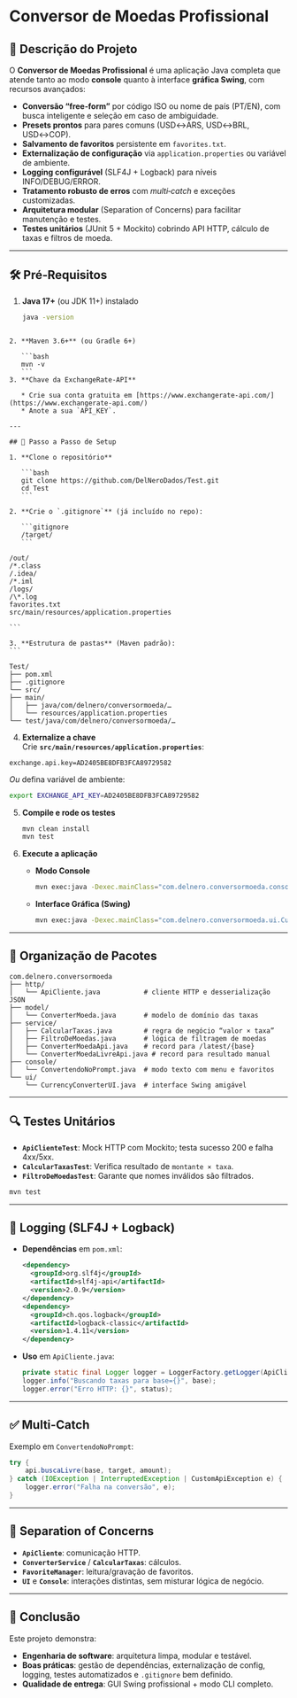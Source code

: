 # Conversor de Moedas Profissional

## 📖 Descrição do Projeto

O **Conversor de Moedas Profissional** é uma aplicação Java completa que atende tanto ao modo **console** quanto à interface **gráfica Swing**, com recursos avançados:

- **Conversão “free‐form”** por código ISO ou nome de país (PT/EN), com busca inteligente e seleção em caso de ambiguidade.
- **Presets prontos** para pares comuns (USD↔ARS, USD↔BRL, USD↔COP).
- **Salvamento de favoritos** persistente em `favorites.txt`.
- **Externalização de configuração** via `application.properties` ou variável de ambiente.
- **Logging configurável** (SLF4J + Logback) para níveis INFO/DEBUG/ERROR.
- **Tratamento robusto de erros** com _multi‐catch_ e exceções customizadas.
- **Arquitetura modular** (Separation of Concerns) para facilitar manutenção e testes.
- **Testes unitários** (JUnit 5 + Mockito) cobrindo API HTTP, cálculo de taxas e filtros de moeda.

---

## 🛠️ Pré‐Requisitos

1. **Java 17+** (ou JDK 11+) instalado  
   ```bash
   java -version
````

2. **Maven 3.6+** (ou Gradle 6+)

   ```bash
   mvn -v
   ```
3. **Chave da ExchangeRate‐API**

   * Crie sua conta gratuita em [https://www.exchangerate-api.com/](https://www.exchangerate-api.com/)
   * Anote a sua `API_KEY`.

---

## 🎯 Passo a Passo de Setup

1. **Clone o repositório**

   ```bash
   git clone https://github.com/DelNeroDados/Test.git
   cd Test
   ```

2. **Crie o `.gitignore`** (já incluído no repo):

   ```gitignore
   /target/
   ```

/out/
/*.class
/.idea/
/*.iml
/logs/
/\*.log
favorites.txt
src/main/resources/application.properties

```

3. **Estrutura de pastas** (Maven padrão):
```

Test/
├── pom.xml
├── .gitignore
└── src/
├── main/
│   ├── java/com/delnero/conversormoeda/…
│   └── resources/application.properties
└── test/java/com/delnero/conversormoeda/…

````

4. **Externalize a chave**  
Crie **`src/main/resources/application.properties`**:
```properties
exchange.api.key=AD2405BE8DFB3FCA89729582
````

*Ou* defina variável de ambiente:

```bash
export EXCHANGE_API_KEY=AD2405BE8DFB3FCA89729582
```

5. **Compile e rode os testes**

   ```bash
   mvn clean install
   mvn test
   ```

6. **Execute a aplicação**

   * **Modo Console**

     ```bash
     mvn exec:java -Dexec.mainClass="com.delnero.conversormoeda.console.ConvertendoNoPrompt"
     ```

   * **Interface Gráfica (Swing)**

     ```bash
     mvn exec:java -Dexec.mainClass="com.delnero.conversormoeda.ui.CurrencyConverterUI"
     ```

---

## 📂 Organização de Pacotes

```text
com.delnero.conversormoeda
├── http/
│   └── ApiCliente.java           # cliente HTTP e desserialização JSON
├── model/
│   └── ConverterMoeda.java       # modelo de domínio das taxas
├── service/
│   ├── CalcularTaxas.java        # regra de negócio “valor × taxa”
│   ├── FiltroDeMoedas.java       # lógica de filtragem de moedas
│   ├── ConverterMoedaApi.java    # record para /latest/{base}
│   └── ConverterMoedaLivreApi.java # record para resultado manual
├── console/
│   └── ConvertendoNoPrompt.java  # modo texto com menu e favoritos
└── ui/
    └── CurrencyConverterUI.java  # interface Swing amigável
```

---

## 🔍 Testes Unitários

* **`ApiClienteTest`**: Mock HTTP com Mockito; testa sucesso 200 e falha 4xx/5xx.
* **`CalcularTaxasTest`**: Verifica resultado de `montante × taxa`.
* **`FiltroDeMoedasTest`**: Garante que nomes inválidos são filtrados.

```bash
mvn test
```

---

## 📝 Logging (SLF4J + Logback)

* **Dependências** em `pom.xml`:

  ```xml
  <dependency>
    <groupId>org.slf4j</groupId>
    <artifactId>slf4j-api</artifactId>
    <version>2.0.9</version>
  </dependency>
  <dependency>
    <groupId>ch.qos.logback</groupId>
    <artifactId>logback-classic</artifactId>
    <version>1.4.11</version>
  </dependency>
  ```
* **Uso** em `ApiCliente.java`:

  ```java
  private static final Logger logger = LoggerFactory.getLogger(ApiCliente.class);
  logger.info("Buscando taxas para base={}", base);
  logger.error("Erro HTTP: {}", status);
  ```

---

## ✅ Multi-Catch

Exemplo em `ConvertendoNoPrompt`:

```java
try {
    api.buscaLivre(base, target, amount);
} catch (IOException | InterruptedException | CustomApiException e) {
    logger.error("Falha na conversão", e);
}
```

---

## 🎯 Separation of Concerns

* **`ApiCliente`**: comunicação HTTP.
* **`ConverterService`** / **`CalcularTaxas`**: cálculos.
* **`FavoriteManager`**: leitura/gravação de favoritos.
* **`UI`** e **`Console`**: interações distintas, sem misturar lógica de negócio.

---

## 🌟 Conclusão

Este projeto demonstra:

* **Engenharia de software**: arquitetura limpa, modular e testável.
* **Boas práticas**: gestão de dependências, externalização de config, logging, testes automatizados e `.gitignore` bem definido.
* **Qualidade de entrega**: GUI Swing profissional + modo CLI completo.
